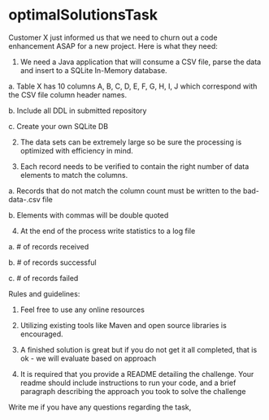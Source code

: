 # optimalSolutionsTask

Customer X just informed us that we need to churn out a code enhancement ASAP for a new project.  Here is what they need:

 
1. We need a Java application that will consume a CSV file, parse the data and insert to a SQLite In-Memory database.  

a. Table X has 10 columns A, B, C, D, E, F, G, H, I, J which correspond with the CSV file column header names.

b. Include all DDL in submitted repository

c. Create your own SQLite DB

 
2. The data sets can be extremely large so be sure the processing is optimized with efficiency in mind.  

 
3. Each record needs to be verified to contain the right number of data elements to match the columns.  

a. Records that do not match the column count must be written to the bad-data-<timestamp>.csv file

b. Elements with commas will be double quoted

 
4. At the end of the process write statistics to a log file

a. # of records received

b. # of records successful

c. # of records failed

 
Rules and guidelines:

1) Feel free to use any online resources

2) Utilizing existing tools like Maven and open source libraries is encouraged.

3) A finished solution is great but if you do not get it all completed, that is ok - we will evaluate based on approach

4) It is required that you provide a README detailing the challenge. Your readme should include instructions to run your code, and a brief paragraph describing the approach you took to solve the challenge


Write me if you have any questions regarding the task,
